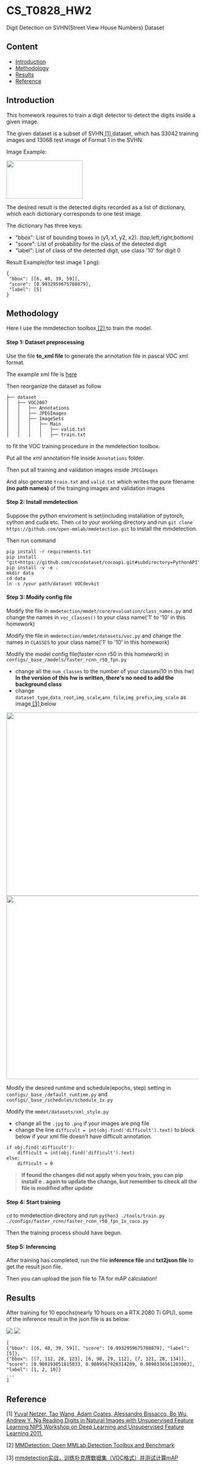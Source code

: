 # CS_T0828_HW2

Digit Detection on SVHN(Street View House Numbers) Dataset

## Content

- [Introduction](#introduction)
- [Methodology](#methodology)
- [Results](#results)
- [Reference](#reference)

## Introduction

This homework requires to train a digit detector to detect the digits inside a given image.

The given dataset is a subset of SVHN<a href="#[1]"> [1] </a>dataset, which has 33042 training images and 13068 test image of Format 1 in the SVHN.

Image Example:

<img src="https://raw.githubusercontent.com/PinJui/CS_T0828_HW2/main/assets/train_1.png" width="200" height="100">

The desired result is the detected digits recorded as a list of dictionary, which each dictionary corresponds to one test image.

The dictionary has three keys:
- "bbox": List of bounding boxes in (y1, x1, y2, x2). (top,left,right,bottom)
- "score": List of probability for the class of the detected digit
- "label": List of class of the detected digit, use class '10' for digit 0

Result Example(for test image 1.png):

```
{
 "bbox": [[6, 40, 39, 59]],
 "score": [0.9932959675788879],
 "label": [5]
}
```

## Methodology

Here I use the mmdetection toolbox<a href="#[2]"> [2] </a> to train the model.

#### Step 1: Dataset preprocessing

Use the file **to_xml file** to generate the annotation file in pascal VOC xml format.

The example xml file is [here](https://github.com/PinJui/CS_T0828_HW2/blob/main/assets/1.xml)

Then reorganize the dataset as follow
```
├── dataset
│   ├── VOC2007
│   │   ├── Annotations
│   │   ├── JPEGImages
│   │   ├── ImageSets
│   │   │   ├── Main
│   │   │   │   ├── valid.txt
│   │   │   │   ├── train.txt
```
to fit the VOC training procedure in the mmdetection toolbox.

Put all the xml annotation file inside `Annotations` folder.

Then put all training and validation images inside `JPEGImages`

And also generate `train.txt` and `valid.txt` which writes the pure filename **(no path names)** of the trainging images and validation images

#### Step 2: Install mmdetection

Suppose the python enviroment is set(including installation of pytorch, cython and cuda etc. Then `cd` to your working directory and run `git clone https://github.com/open-mmlab/mmdetection.git` to install the mmdetection.

Then run command
```
pip install -r requirements.txt
pip install "git+https://github.com/cocodataset/cocoapi.git#subdirectory=PythonAPI"
pip install -v -e .
mkdir data
cd data
ln -s /your path/dataset VOCdevkit
```

#### Step 3: Modify config file

Modify the file in `mmdetection/mmdet/core/evaluation/class_names.py` and change the names in `voc_classes()` to your class name('1' to '10' in this homework)

Modify the file in `mmdetection/mmdet/datasets/voc.py` and change the names in `CLASSES` to your class name('1' to '10' in this homework)

Modify the model config file(faster rcnn r50 in this homework) in `configs/_base_/models/faster_rcnn_r50_fpn.py`
- change all the `num_classes` to the number of your classes(10 in this hw) **In the version of this hw is written, there's no need to add the background class**
- change `dataset_type`,`data_root`,`img_scale`,`ann_file`,`img_prefix`,`img_scale` as image<a href="#[3]"> [3] </a> below
<img src="https://img-blog.csdnimg.cn/20200212112033538.png?x-oss-process=image/watermark,type_ZmFuZ3poZW5naGVpdGk,shadow_10,text_aHR0cHM6Ly9ibG9nLmNzZG4ubmV0L2xhaXppX2xhaXpp,size_16,color_FFFFFF,t_70" width="576" height="480">
<img src="https://img-blog.csdnimg.cn/20200212112302685.png?x-oss-process=image/watermark,type_ZmFuZ3poZW5naGVpdGk,shadow_10,text_aHR0cHM6Ly9ibG9nLmNzZG4ubmV0L2xhaXppX2xhaXpp,size_16,color_FFFFFF,t_70" width="576" height="480">

Modify the desired runtime and schedule(epochs, step) setting in `configs/_base_/default_runtime.py` and `configs/_base_/schedules/schedule_1x.py`

Modify the `mmdet/datasets/xml_style.py`
- change all the `.jpg` to `.png` if your images are png file
- change the line `difficult = int(obj.find('difficult').text)` to block below if your xml file doesn't have difficult annotation.
```
if obj.find('difficult'):
    difficult = int(obj.find('difficult').text)
else:
    difficult = 0
```

> **If found the changes did not apply when you train, you can pip install e . again to update the change, but remember to check all the file is modified after update**

#### Step 4: Start training
`cd` to mmdetection directory and run `python3 ./tools/train.py ./configs/faster_rcnn/faster_rcnn_r50_fpn_1x_coco.py`

Then the training process should have begun.
#### Step 5: Inferencing
After training has completed, run the file **inference file** and **txt2json file** to get the result json file.

Then you can upload the json file to TA for mAP calculation!

## Results 
After training for 10 epochs(nearly 10 hours on a RTX 2080 Ti GPU), some of the inference result in the json file is as below:

<img src="https://raw.githubusercontent.com/PinJui/CS_T0828_HW2/main/assets/1.png">
<img src="https://raw.githubusercontent.com/PinJui/CS_T0828_HW2/main/assets/2.png">

```
[
{"bbox": [[6, 40, 39, 59]], "score": [0.9932959675788879], "label": [5]},
{"bbox": [[7, 112, 28, 123], [6, 98, 29, 112], [7, 121, 28, 134]], "score": [0.908193051815033, 0.9809567928314209, 0.9090336561203003], "label": [1, 2, 10]}
...
]
```

## Reference
<a name="[1]"> [1] [Yuval Netzer, Tao Wang, Adam Coates, Alessandro Bissacco, Bo Wu, Andrew Y. Ng Reading Digits in Natural Images with Unsupervised Feature Learning NIPS Workshop on Deep Learning and Unsupervised Feature Learning 2011.](http://ufldl.stanford.edu/housenumbers/) </a>

<a name="[2]"> [2] [MMDetection: Open MMLab Detection Toolbox and Benchmark](https://github.com/open-mmlab/mmdetection.git) </a>

<a name="[3]"> [3] [mmdetection实战，训练扑克牌数据集（VOC格式）并测试计算mAP](https://blog.csdn.net/laizi_laizi/article/details/104256781) </a>

